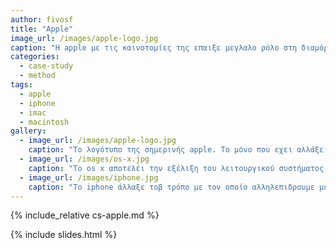 ```yaml
---
author: fivosf
title: "Apple"
image_url: /images/apple-logo.jpg
caption: "Η apple με τις καινοτομίες της επαιξε μεγλαλο ρόλο στη διαμόρφψση του τρόπυ με τον αποίο αλληλεπιδρουμε με ηλεκτρινικές συσκευές."
categories:
  - case-study
  - method
tags:
  - apple
  - iphone
  - imac
  - macintosh
gallery:
  - image_url: /images/apple-logo.jpg
    caption: "Το λογότυπο της σημερινής apple. Το μόνο που εχει αλλάξει με τα χρόνια είναι το χρώμα. Στις αρχές ηταν πολύχρωμο."
  - image_url: /images/os-x.jpg
    caption: "To os x αποτελέι την εξέλιξη του λειτουργικού συστήματος των Macintosh και εξελισεται μέχρι σήμερα"
  - image_url: /images/iphone.jpg
    caption: "Το iphone άλλαξε τοβ τρόπο με τον οποίο αλληλεπιδρουμε με τ ακινητά τηλεφωνα καθώς εισήγαγε νέες και βελτιωμένες λειτουργίες"
---
```


{% include_relative cs-apple.md %}

{% include slides.html %}
